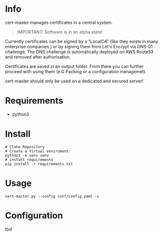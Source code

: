 # Info

cert-master manages certificates in a central system. 

> IMPORTANT: Software is in an alpha state!

Currently certificates can be signed by a "LocalCA" (like they exists in many enterprise companies ) or by signing them from Let's Encrypt via DNS-01 challenge. The DNS challenge is automatically deployed on AWS Route53 and removed after authorisation.

Certificates are saved in an output folder. From there you can further proceed with using them (e.G Packing or a configuration managemet).
 
cert-master should only be used on a dedicated and secured server!

# Requirements

- python3

# Install

```
# Clone Repository
# Create a Virtual enviroment:
python3 -m venv venv
# install requirements
pip install -r requirements.txt
```

# Usage

```
cert-master.py --config conf/config.yaml -v
```

# Configuration

tbd
